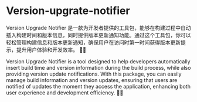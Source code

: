 # Version-upgrate-notifier

Version Upgrade Notifier 是一款为开发者提供的工具包，能够在构建过程中自动插入构建时间和版本信息，同时提供版本更新通知功能。通过这个工具包，你可以轻松管理构建信息和版本更新通知，确保用户在访问时第一时间获得版本更新提示，提升用户体验和开发效率。 🚀🔧

Version Upgrade Notifier is a tool designed to help developers automatically insert build time and version information during the build process, while also providing version update notifications. With this package, you can easily manage build information and version updates, ensuring that users are notified of updates the moment they access the application, enhancing both user experience and development efficiency. 🚀🔧
